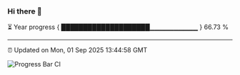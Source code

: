 ### Hi there 👋

⏳ Year progress { ████████████████████▁▁▁▁▁▁▁▁▁▁ } 66.73 %

---

⏰ Updated on Mon, 01 Sep 2025 13:44:58 GMT

![Progress Bar CI](https://github.com/IshwaranRudhara/GIT-ACTION/workflows/Progress%20Bar%20CI/badge.svg)
